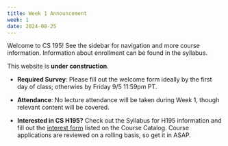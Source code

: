 ```yaml
---
title: Week 1 Announcement
week: 1
date: 2024-08-25
---
```


Welcome to CS 195! See the sidebar for navigation and more course information. Information about enrollment can be found in the syllabus.

This website is **under construction**.

* **Required Survey**: Please fill out the welcome form ideally by the first day of class; otherwies by Friday 9/5 11:59pm PT.

* **Attendance**: No lecture attendance will be taken during Week 1, though relevant content will be covered.

* **Interested in CS H195?** Check out the Syllabus for H195 information and fill out the [interest form](https://classes.berkeley.edu/content/2024-fall-compsci-h195-001-lec-001) listed on the Course Catalog. Course applications are reviewed on a rolling basis, so get it in ASAP.

